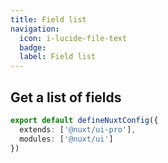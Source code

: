 ```yaml
---
title: Field list
navigation:
  icon: i-lucide-file-text
  badge:
  label: Field list
---
```


## Get a list of fields

```ts [nuxt.config.ts]
export default defineNuxtConfig({
  extends: ['@nuxt/ui-pro'],
  modules: ['@nuxt/ui']
})
```
